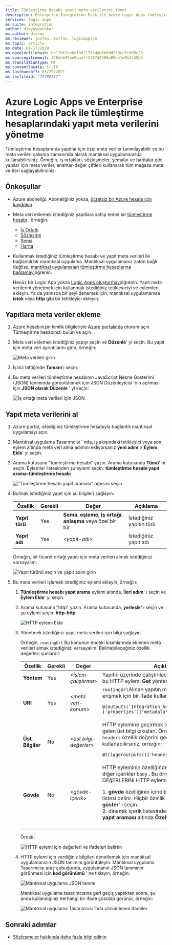 ```yaml
---
title: Tümleştirme hesabı yapıt meta verilerini Yönet
description: Enterprise Integration Pack ile Azure Logic Apps tümleştirme hesaplarından yapıt meta verileri ekleyin veya alın
services: logic-apps
ms.suite: integration
author: divyaswarnkar
ms.author: divswa
ms.reviewer: jonfan, estfan, logicappspm
ms.topic: article
ms.date: 01/17/2019
ms.openlocfilehash: bc119f1ce8efb821781dabfb9dd259cc5c8d9c23
ms.sourcegitcommit: f28ebb95ae9aaaff3f87d8388a09b41e0b3445b5
ms.translationtype: MT
ms.contentlocale: tr-TR
ms.lasthandoff: 03/29/2021
ms.locfileid: "74792477"
---
```

# <a name="manage-artifact-metadata-in-integration-accounts-with-azure-logic-apps-and-enterprise-integration-pack"></a>Azure Logic Apps ve Enterprise Integration Pack ile tümleştirme hesaplarındaki yapıt meta verilerini yönetme

Tümleştirme hesaplarında yapıtlar için özel meta veriler tanımlayabilir ve bu meta verileri çalışma zamanında alarak mantıksal uygulamanızda kullanabilirsiniz. Örneğin, iş ortakları, sözleşmeler, şemalar ve haritalar gibi yapılar için meta veriler, anahtar-değer çiftleri kullanarak tüm mağaza meta verileri sağlayabilirsiniz. 

## <a name="prerequisites"></a>Önkoşullar

* Azure aboneliği. Aboneliğiniz yoksa, <a href="https://azure.microsoft.com/free/" target="_blank">ücretsiz bir Azure hesabı için kaydolun</a>.

* Meta veri eklemek istediğiniz yapıtlara sahip temel bir [tümleştirme hesabı](../logic-apps/logic-apps-enterprise-integration-create-integration-account.md) , örneğin: 

  * [İş Ortağı](logic-apps-enterprise-integration-partners.md)
  * [Sözleşme](logic-apps-enterprise-integration-agreements.md)
  * [Şema](logic-apps-enterprise-integration-schemas.md)
  * [Harita](logic-apps-enterprise-integration-maps.md)

* Kullanmak istediğiniz tümleştirme hesabı ve yapıt meta verileri ile bağlantılı bir mantıksal uygulama. Mantıksal uygulamanız zaten bağlı değilse, [mantıksal uygulamaları tümleştirme hesaplarına bağlamayı](logic-apps-enterprise-integration-create-integration-account.md#link-account)öğrenin. 

  Henüz bir Logic App yoksa [Logic Apps oluşturmayı](../logic-apps/quickstart-create-first-logic-app-workflow.md)öğrenin. 
  Yapıt meta verilerini yönetmek için kullanmak istediğiniz tetikleyiciyi ve eylemleri ekleyin. Ya da yalnızca bir şeyi denemek için, mantıksal uygulamanıza **istek** veya **http** gibi bir tetikleyici ekleyin.

## <a name="add-metadata-to-artifacts"></a>Yapıtlara meta veriler ekleme

1. Azure hesabınızın kimlik bilgileriyle <a href="https://portal.azure.com" target="_blank">Azure portalında</a> oturum açın. Tümleştirme hesabınızı bulun ve açın.

1. Meta veri eklemek istediğiniz yapıyı seçin ve **Düzenle**' yi seçin. Bu yapıt için meta veri ayrıntılarını girin, örneğin:

   ![Meta verileri girin](media/logic-apps-enterprise-integration-metadata/add-partner-metadata.png)

1. İşiniz bittiğinde **Tamam**’ı seçin.

1. Bu meta verileri tümleştirme hesabının JavaScript Nesne Gösterimi (JSON) tanımında görüntülemek için JSON Düzenleyicisi 'nin açılması için **JSON olarak Düzenle** ' yi seçin: 

   ![İş ortağı meta verileri için JSON](media/logic-apps-enterprise-integration-metadata/partner-metadata.png)

## <a name="get-artifact-metadata"></a>Yapıt meta verilerini al

1. Azure portal, istediğiniz tümleştirme hesabıyla bağlantılı mantıksal uygulamayı açın. 

1. Mantıksal uygulama Tasarımcısı ' nda, iş akışındaki tetikleyici veya son eylem altında meta veri alma adımını ekliyorsanız **yeni adım**  >  **Eylem Ekle**' yi seçin. 

1. Arama kutusuna "tümleştirme hesabı" yazın. Arama kutusunda **Tümü**' ni seçin. Eylemler listesinden şu eylemi seçin: **tümleştirme hesabı yapıt arama-tümleştirme hesabı**

   !["Tümleştirme hesabı yapıt araması" öğesini seçin](media/logic-apps-enterprise-integration-metadata/integration-account-artifact-lookup.png)

1. Bulmak istediğiniz yapıt için şu bilgileri sağlayın:

   | Özellik | Gerekli | Değer | Açıklama | 
   |----------|---------|-------|-------------| 
   | **Yapıt türü** | Yes | **Şema**, **eşleme**, **iş ortağı**, **anlaşma** veya özel bir tür | İstediğiniz yapıtın türü | 
   | **Yapıt adı** | Yes | <*yapıt-adı*> | İstediğiniz yapıt adı | 
   ||| 

   Örneğin, bir ticaret ortağı yapıtı için meta verileri almak istediğinizi varsayalım:

   ![Yapıt türünü seçin ve yapıt adını girin](media/logic-apps-enterprise-integration-metadata/artifact-lookup-information.png)

1. Bu meta verileri işlemek istediğiniz eylemi ekleyin, örneğin:

   1. **Tümleştirme hesabı yapıt arama** eylemi altında, **İleri adım**' ı seçin ve **Eylem Ekle**' yi seçin. 

   1. Arama kutusuna "http" yazın. Arama kutusunda, **yerleşik**' i seçin ve şu eylemi seçin: **http-http**

      ![HTTP eylemi Ekle](media/logic-apps-enterprise-integration-metadata/http-action.png)

   1. Yönetmek istediğiniz yapıt meta verileri için bilgi sağlayın. 

      Örneğin, `routingUrl` Bu konunun önceki kısımlarında eklenen meta verileri almak istediğinizi varsayalım. Belirtebileceğiniz özellik değerleri şunlardır: 

      | Özellik | Gerekli | Değer | Açıklama | 
      |----------|----------|-------|-------------| 
      | **Yöntem** | Yes | <*işlem-çalıştırma*> | Yapıtın üzerinde çalıştırılacak HTTP işlemi. Örneğin, bu HTTP eylemi **Get** yöntemini kullanır. | 
      | **URI** | Yes | <*meta veri-konum*> | `routingUrl`Alınan yapıtın meta veri değerine erişmek için bir ifade kullanabilirsiniz, örneğin: <p>`@{outputs('Integration_Account_Artifact_Lookup')['properties']['metadata']['routingUrl']}` | 
      | **Üst Bilgiler** | No | <*üst bilgi-değerler*> | HTTP eylemine geçirmek istediğiniz tetikleyiciden gelen üst bilgi çıkışları. Örneğin, tetikleyicinin `headers` özellik değerini geçirmek için: bir ifade kullanabilirsiniz, örneğin: <p>`@triggeroutputs()['headers']` | 
      | **Gövde** | No | <*gövde-içerik*> | HTTP eyleminin özelliğinden geçmesini istediğiniz diğer içerikler `body` . Bu örnek, yapıt `properties` DEğERLERINI HTTP eylemine geçirir: <p>1. **gövde** özelliğinin içine tıklayarak dinamik içerik listesi belirir. Hiçbir özellik görünmezse, **daha fazla göster**' i seçin. <br>2. dinamik içerik listesinden, **tümleştirme hesabı yapıt araması** altında **Özellikler**' i seçin. | 
      |||| 

      Örnek:

      ![HTTP eylemi için değerleri ve ifadeleri belirtin](media/logic-apps-enterprise-integration-metadata/add-http-action-values.png)

   1. HTTP eylemi için verdiğiniz bilgileri denetlemek için mantıksal uygulamanızın JSON tanımını görüntüleyin. Mantıksal uygulama Tasarımcısı araç çubuğunda, uygulamanın JSON tanımının görünmesi için **kod görünümü** ' ne tıklayın, örneğin:

      ![Mantıksal uygulama JSON tanımı](media/logic-apps-enterprise-integration-metadata/finished-logic-app-definition.png)

      Mantıksal uygulama tasarımcısına geri geçiş yaptıktan sonra, şu anda kullandığınız herhangi bir ifade çözüldü görünür, örneğin:

      ![Mantıksal uygulama Tasarımcısı 'nda çözümlenen ifadeler](media/logic-apps-enterprise-integration-metadata/resolved-expressions.png)

## <a name="next-steps"></a>Sonraki adımlar

* [Sözleşmeler hakkında daha fazla bilgi edinin](logic-apps-enterprise-integration-agreements.md)
